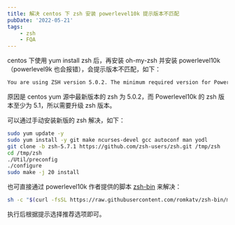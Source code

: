 ```yaml
---
title: 解决 centos 下 zsh 安装 powerlevel10k 提示版本不匹配
pubDate: '2022-05-21'
tags:
    - zsh
    - FQA
---
```


centos 下使用 yum install zsh 后，再安装 oh-my-zsh 并安装 powerlevel10k（powerlevel9k 也会报错），会提示版本不匹配，如下：

```sh
You are using ZSH version 5.0.2. The minimum required version for Powerlevel10k is 5.1.
```

原因是 centos yum 源中最新版本的 zsh 为 5.0.2，而 Powerlevel10k 的 zsh 版本至少为 5.1，所以需要升级 zsh 版本。

可以通过手动安装新版的 zsh 解决，如下：

```sh
sudo yum update -y
sudo yum install -y git make ncurses-devel gcc autoconf man yodl
git clone -b zsh-5.7.1 https://github.com/zsh-users/zsh.git /tmp/zsh
cd /tmp/zsh
./Util/preconfig
./configure
sudo make -j 20 install
```

也可直接通过 powerlevel10k 作者提供的脚本 [zsh-bin](https://github.com/romkatv/zsh-bin) 来解决：

```sh
sh -c "$(curl -fsSL https://raw.githubusercontent.com/romkatv/zsh-bin/master/install)"
```

执行后根据提示选择推荐选项即可。